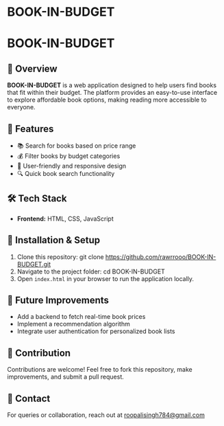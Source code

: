 # BOOK-IN-BUDGET
# BOOK-IN-BUDGET

## 📖 Overview
**BOOK-IN-BUDGET** is a web application designed to help users find books that fit within their budget. The platform provides an easy-to-use interface to explore affordable book options, making reading more accessible to everyone.

## 🚀 Features
- 📚 Search for books based on price range
- 💰 Filter books by budget categories
- 🎨 User-friendly and responsive design
- 🔍 Quick book search functionality

## 🛠️ Tech Stack
- **Frontend:** HTML, CSS, JavaScript

## 🔧 Installation & Setup
1. Clone this repository:
   git clone https://github.com/rawrrooo/BOOK-IN-BUDGET.git
2. Navigate to the project folder:
   cd BOOK-IN-BUDGET
3. Open `index.html` in your browser to run the application locally.

## 📝 Future Improvements
- Add a backend to fetch real-time book prices
- Implement a recommendation algorithm
- Integrate user authentication for personalized book lists

## 🤝 Contribution
Contributions are welcome! Feel free to fork this repository, make improvements, and submit a pull request.

## 📩 Contact
For queries or collaboration, reach out at roopalisingh784@gmail.com


